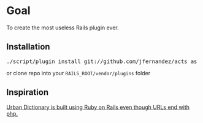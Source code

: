 # Goal

To create the most useless Rails plugin ever.

## Installation

<pre>
./script/plugin install git://github.com/jfernandez/acts_as_php.git
</pre>

or clone repo into your `RAILS_ROOT/vendor/plugins` folder

## Inspiration

[Urban Dictionary is built using Ruby on Rails even though URLs end with php.](http://www.urbandictionary.com/poweredby.php)